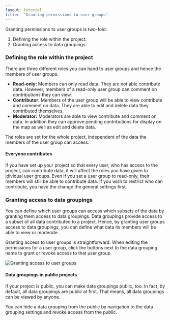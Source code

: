 ```yaml
---
layout: tutorial
title:  "Granting permissions to user groups"
---
```


Granting permissions to user groups is two-fold:

1. Defining the role within the project.
2. Granting access to data groupings.

### Defining the role within the project

There are three different roles you can hand to user groups and hence the members of user groups.

- **Read-only:** Members can only read data. They are not able contribute data. However, members of a read-only user group can comment on contributions they can view.
- **Contributor:** Members of the user group will be able to view contribute and comment on data. They are able to edit and delete data they contributed themselves.
- **Moderator:** Moderators are able to view contribute and comment on data. In addition they can approve pending contributions for display on the map as well as edit and delete data.

The roles are set for the whole project, independent of the data the members of the user group can access.

#### Everyone contributes

If you have set up your project so that every user, who has access to the project, can contribute data, it will affect the roles you have given to idividual user groups. Even if you set a user group to read-only, their members will still be able to contribute data. If you wish to restrict who can contribute, you have the change the general settings first.

### Granting access to data groupings

You can define which user groups can access which subsets of the data by granting them access to data groupings. Data groupings provide access to a subset of all data contributed to a project. Hence, by granting user groups access to data groupings, you can define what data its members will be able to view or moderate.

Granting access to user groups is straightforward. When editing the permissions for a user group, click the buttons next to the data grouping name to grant or revoke access to that user group.

![Granting access to user groups](img/granting-permissions-to-usergroups-01.png)

#### Data groupings in public projects

If your project is public, you can make data groupings public, too. In fact, by default, all data groupings are public at first. That means, all data groupings can be viewed by anyone.

You can hide a data grouping from the public by navigation to the data grouping settings and revoke access from the public.
